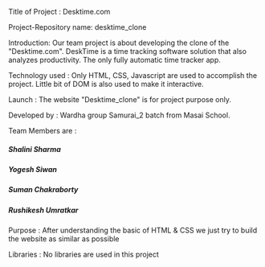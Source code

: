 Title of Project :  Desktime.com

Project-Repository name: desktime_clone

Introduction:
Our team project is about developing the clone of the "Desktime.com". DeskTime is a time tracking software solution that also analyzes productivity. The only fully automatic time tracker app.

Technology used :
Only HTML, CSS, Javascript are used to accomplish the project. Little bit of DOM is also used to make it interactive.

Launch :
The website "Desktime_clone" is for project purpose only.

Developed by :
Wardha group Samurai_2 batch from Masai School.

Team Members are :
##### Shalini Sharma
##### Yogesh Siwan
##### Suman Chakraborty
##### Rushikesh Umratkar

Purpose :
After understanding the basic of HTML & CSS we just try to build the website as similar as possible

Libraries : 
No libraries are used in this project
